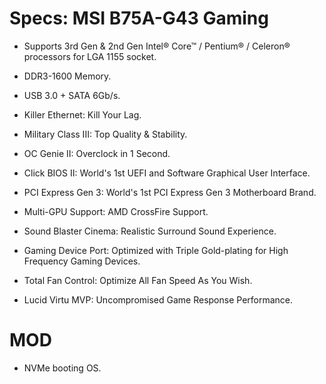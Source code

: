 # Specs: MSI B75A-G43 Gaming

  - Supports 3rd Gen & 2nd Gen Intel® Core™ / Pentium® / Celeron® processors for LGA 1155 socket.
  
  - DDR3-1600 Memory.
  
  - USB 3.0 + SATA 6Gb/s.
  
  - Killer Ethernet: Kill Your Lag.
  
  - Military Class III: Top Quality & Stability.
  
  - OC Genie II: Overclock in 1 Second.
  
  - Click BIOS II: World's 1st UEFI and Software Graphical User Interface.
  
  - PCI Express Gen 3: World's 1st PCI Express Gen 3 Motherboard Brand.
  
  - Multi-GPU Support: AMD CrossFire Support.
  
  - Sound Blaster Cinema: Realistic Surround Sound Experience.
  
  - Gaming Device Port: Optimized with Triple Gold-plating for High Frequency Gaming Devices.
  
  - Total Fan Control: Optimize All Fan Speed As You Wish.
  
  - Lucid Virtu MVP: Uncompromised Game Response Performance.
  
# MOD
  - NVMe booting OS.
  
